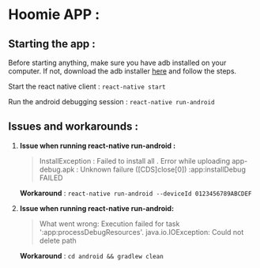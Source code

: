 # Hoomie APP :

## Starting the app :
Before starting anything, make sure you have adb installed on your computer. If not, download the adb installer [here](https://dl.google.com/android/repository/platform-tools-latest-windows.zip) and follow the steps.

Start the react native client :
    `react-native start`
    
Run the android debugging session :
    `react-native run-android`

## Issues and workarounds :


 1. **Issue when running react-native run-android :**
     >InstallException : Failed to install all .
    Error while uploading app-debug.apk : Unknown failure ([CDS]close[0]) :app:installDebug FAILED

    **Workaround** : `react-native run-android --deviceId 0123456789ABCDEF`

2. **Issue when running react-native run-android:**
    > What went wrong:
    Execution failed for task ':app:processDebugResources'.
    java.io.IOException: Could not delete path
    
    **Workaround** : `cd android && gradlew clean`
